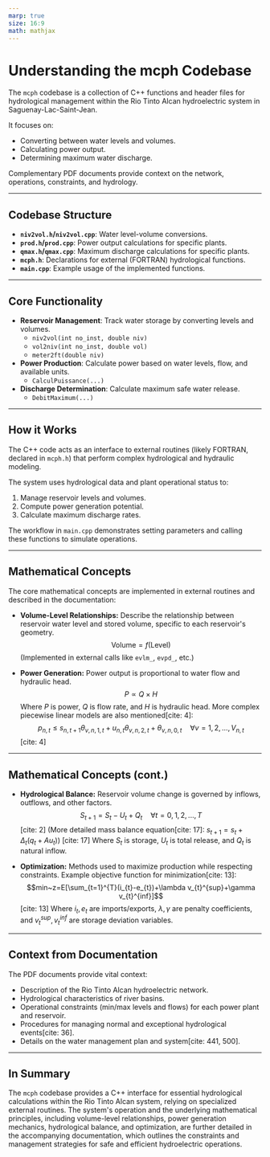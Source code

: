 ```yaml
---
marp: true
size: 16:9
math: mathjax
---
```


# Understanding the mcph Codebase

The `mcph` codebase is a collection of C++ functions and header files for hydrological management within the Rio Tinto Alcan hydroelectric system in Saguenay-Lac-Saint-Jean.

It focuses on:
- Converting between water levels and volumes.
- Calculating power output.
- Determining maximum water discharge.

Complementary PDF documents provide context on the network, operations, constraints, and hydrology.

---

## Codebase Structure

- **`niv2vol.h`/`niv2vol.cpp`**: Water level-volume conversions.
- **`prod.h`/`prod.cpp`**: Power output calculations for specific plants.
- **`qmax.h`/`qmax.cpp`**: Maximum discharge calculations for specific plants.
- **`mcph.h`**: Declarations for external (FORTRAN) hydrological functions.
- **`main.cpp`**: Example usage of the implemented functions.

---

## Core Functionality

- **Reservoir Management**: Track water storage by converting levels and volumes.
  - `niv2vol(int no_inst, double niv)`
  - `vol2niv(int no_inst, double vol)`
  - `meter2ft(double niv)`
- **Power Production**: Calculate power based on water levels, flow, and available units.
  - `CalculPuissance(...)`
- **Discharge Determination**: Calculate maximum safe water release.
  - `DebitMaximum(...)`

---

## How it Works

The C++ code acts as an interface to external routines (likely FORTRAN, declared in `mcph.h`) that perform complex hydrological and hydraulic modeling.

The system uses hydrological data and plant operational status to:
1. Manage reservoir levels and volumes.
2. Compute power generation potential.
3. Calculate maximum discharge rates.

The workflow in `main.cpp` demonstrates setting parameters and calling these functions to simulate operations.

---

## Mathematical Concepts

The core mathematical concepts are implemented in external routines and described in the documentation:

- **Volume-Level Relationships:** Describe the relationship between reservoir water level and stored volume, specific to each reservoir's geometry.
  $$ \text{Volume} = f(\text{Level}) $$
  (Implemented in external calls like `evlm_`, `evpd_`, etc.)

- **Power Generation:** Power output is proportional to water flow and hydraulic head.
  $$ P \propto Q \times H $$
  Where $P$ is power, $Q$ is flow rate, and $H$ is hydraulic head.
  More complex piecewise linear models are also mentioned[cite: 4]:
  $$p_{n,t} \le s_{n,t+1}\theta_{v,n,1,t}+u_{n,t}\theta_{v,n,2,t}+\theta_{v,n,0,t} \quad \forall v=1,2,...,V_{n,t}$$
  [cite: 4]

---

## Mathematical Concepts (cont.)

- **Hydrological Balance:** Reservoir volume change is governed by inflows, outflows, and other factors.
  $$ S_{t+1} = S_t - U_t + Q_t \quad \forall t=0,1,2,...,T $$
  [cite: 2]
  (More detailed mass balance equation[cite: 17]: $s_{t+1}=s_{t}+\Delta_{t}(q_{t}+Au_{t})$) [cite: 17]
  Where $S_t$ is storage, $U_t$ is total release, and $Q_t$ is natural inflow.

- **Optimization:** Methods used to maximize production while respecting constraints.
  Example objective function for minimization[cite: 13]:
  $$min~z=E[\sum_{t=1}^{T}(i_{t}-e_{t})+\lambda v_{t}^{sup}+\gamma v_{t}^{inf}]$$
  [cite: 13]
  Where $i_t, e_t$ are imports/exports, $\lambda, \gamma$ are penalty coefficients, and $v_t^{sup}, v_t^{inf}$ are storage deviation variables.

---

## Context from Documentation

The PDF documents provide vital context:
- Description of the Rio Tinto Alcan hydroelectric network.
- Hydrological characteristics of river basins.
- Operational constraints (min/max levels and flows) for each power plant and reservoir.
- Procedures for managing normal and exceptional hydrological events[cite: 36].
- Details on the water management plan and system[cite: 441, 500].

---

## In Summary

The `mcph` codebase provides a C++ interface for essential hydrological calculations within the Rio Tinto Alcan system, relying on specialized external routines. The system's operation and the underlying mathematical principles, including volume-level relationships, power generation mechanics, hydrological balance, and optimization, are further detailed in the accompanying documentation, which outlines the constraints and management strategies for safe and efficient hydroelectric operations.